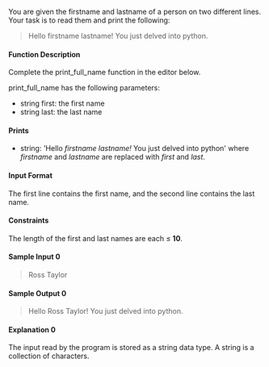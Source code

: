 You are given the firstname and lastname of a person on two different lines. Your task is to read them and print the following:

> Hello firstname lastname! You just delved into python.

#### Function Description

Complete the print_full_name function in the editor below.

print_full_name has the following parameters:

- string first: the first name
- string last: the last name

#### Prints

- string: 'Hello  _firstname_ _lastname!_ You just delved into python' where _firstname_ and _lastname_ are replaced with _first_ and _last_.

#### Input Format

The first line contains the first name, and the second line contains the last name.

#### Constraints
The length of the first and last names are each ≤ **10**.

#### Sample Input 0
> Ross
> Taylor

#### Sample Output 0
> Hello Ross Taylor! You just delved into python.

#### Explanation 0
The input read by the program is stored as a string data type. A string is a collection of characters.